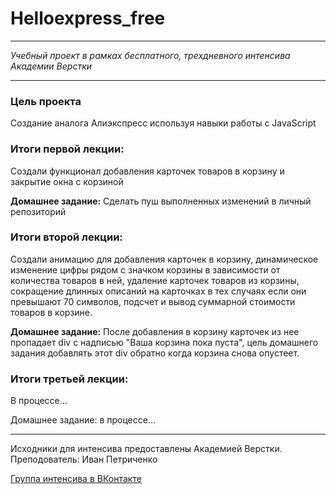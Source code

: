 # Helloexpress_free
* * *
_Учебный проект в рамках бесплатного, трехдневного интенсива Академии Верстки_  
* * *
### Цель проекта

Создание аналога Алиэкспресс используя навыки работы с JavaScript

### Итоги первой лекции:

Создали функционал добавления карточек товаров в корзину и закрытие окна с корзиной

**Домашнее задание:** Сделать пуш выполненных изменений в личный репозиторий

### Итоги второй лекции:

Создали анимацию для добавления карточек в корзину, динамическое изменение цифры рядом с значком корзины в зависимости от количества товаров в ней, удаление карточек товаров из корзины, сокращение длинных описаний на карточках в тех случаях если они превышают 70 символов, подсчет и вывод суммарной стоимости товаров в корзине.

**Домашнее задание:** После добавления в корзину карточек из нее пропадает div с надписью "Ваша корзина пока пуста", цель домашнего задания добавлять этот div обратно когда корзина снова опустеет.

### Итоги третьей лекции:

В процессе...

Домашнее задание: в процессе...

* * *
Исходники для интенсива предоставлены Академией Верстки.
Преподователь: Иван Петриченко

[Группа интенсива в ВКонтакте](https://vk.com/aliexpress_js "не основная")
